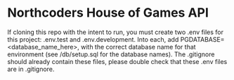 # Northcoders House of Games API

If cloning this repo with the intent to run, you must create two .env files for this project: .env.test and .env.development. Into each, add PGDATABASE=<database_name_here>, with the correct database name for that environment (see /db/setup.sql for the database names). The .gitignore should already contain these files, please double check that these .env files are in .gitignore.